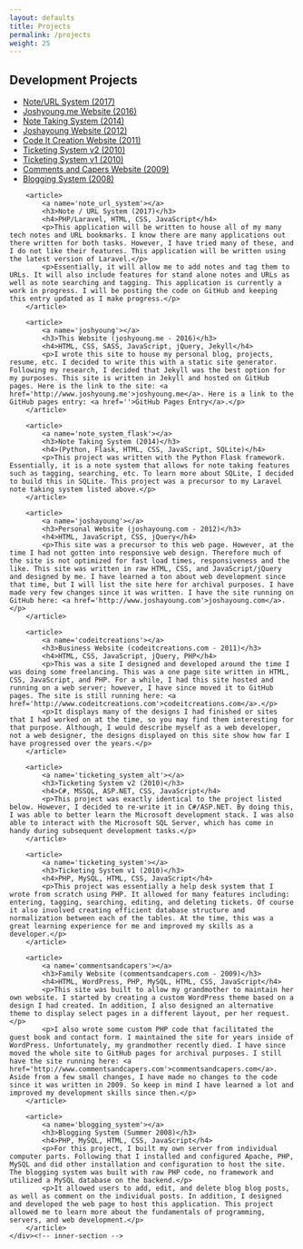 ```yaml
---
layout: defaults
title: Projects
permalink: /projects
weight: 25
---
```


<section>
    <div class='inner-section'>
        <h2>Development Projects</h2>
        <article>
            <ul>
                <li><a href='#note_url_system'>Note/URL System (2017)</a></li>
                <li><a href='#joshyoung'>Joshyoung.me Website (2016)</a></li>
                <li><a href='#note_system_flask'>Note Taking System (2014)</a></li>
                <li><a href='#joshayoung'>Joshayoung Website (2012)</a></li>
                <li><a href='#codeitcreations'>Code It Creation Website (2011)</a></li>
                <li><a href='#ticketing_system_alt'>Ticketing System v2 (2010)</a></li>
                <li><a href='#ticketing_system'>Ticketing System v1 (2010)</a></li>
                <li><a href='#commentsandcapers'>Comments and Capers Website (2009)</a></li>
                <li><a href='#blogging_system'>Blogging System (2008)</a></li>
            </ul>
        </article>

        <article>
            <a name='note_url_system'></a>
            <h3>Note / URL System (2017)</h3>
            <h4>PHP/Laravel, HTML, CSS, JavaScript</h4>
            <p>This application will be written to house all of my many tech notes and URL bookmarks. I know there are many applications out there written for both tasks. However, I have tried many of these, and I do not like their features. This application will be written using the latest version of Laravel.</p>
            <p>Essentially, it will allow me to add notes and tag them to URLs. It will also include features for stand alone notes and URLs as well as note searching and tagging. This application is currently a work in progress. I will be posting the code on GitHub and keeping this entry updated as I make progress.</p>
        </article>

        <article>
            <a name='joshyoung'></a>
            <h3>This Website (joshyoung.me - 2016)</h3>
            <h4>HTML, CSS, SASS, JavaScript, jQuery, Jekyll</h4>
            <p>I wrote this site to house my personal blog, projects, resume, etc. I decided to write this with a static site generator. Following my research, I decided that Jekyll was the best option for my purposes. This site is written in Jekyll and hosted on GitHub pages. Here is the link to the site: <a href='http://www.joshyoung.me'>joshyoung.me</a>. Here is a link to the GitHub pages entry: <a href=''>GitHub Pages Entry</a>.</p>
        </article>

        <article>
            <a name='note_system_flask'></a>
            <h3>Note Taking System (2014)</h3>
            <h4>(Python, Flask, HTML, CSS, JavaScript, SQLite)</h4>
            <p>This project was written with the Python Flask framework. Essentially, it is a note system that allows for note taking features such as tagging, searching, etc. To learn more about SQLite, I decided to build this in SQLite. This project was a precursor to my Laravel note taking system listed above.</p>
        </article>

        <article>
            <a name='joshayoung'></a>
            <h3>Personal Website (joshayoung.com - 2012)</h3>
            <h4>HTML, JavaScript, CSS, jQuery</h4>
            <p>This site was a precursor to this web page. However, at the time I had not gotten into responsive web design. Therefore much of the site is not optimized for fast load times, responsiveness and the like. This site was written in raw HTML, CSS, and JavaScript/jQuery and designed by me. I have learned a ton about web development since that time, but I will list the site here for archival purposes. I have made very few changes since it was written. I have the site running on GitHub here: <a href='http://www.joshayoung.com'>joshayoung.com</a>.</p>
        </article>

        <article>
            <a name='codeitcreations'></a>
            <h3>Business Website (codeitcreations.com - 2011)</h3>
            <h4>HTML, CSS, JavaScript, jQuery, PHP</h4>
            <p>This was a site I designed and developed around the time I was doing some freelancing. This was a one page site written in HTML, CSS, JavaScript, and PHP. For a while, I had this site hosted and running on a web server; however, I have since moved it to GitHub pages. The site is still running here: <a href='http://www.codeitcreations.com'>codeitcreations.com</a>.</p>
            <p>It displays many of the designs I had finished or sites that I had worked on at the time, so you may find them interesting for that purpose. Although, I would describe myself as a web developer, not a web designer, the designs displayed on this site show how far I have progressed over the years.</p>
        </article>

        <article>
            <a name='ticketing_system_alt'></a>
            <h3>Ticketing System v2 (2010)</h3>
            <h4>C#, MSSQL, ASP.NET, CSS, JavaScript</h4>
            <p>This project was exactly identical to the project listed below. However, I decided to re-write it in C#/ASP.NET. By doing this, I was able to better learn the Microsoft development stack. I was also able to interact with the Microsoft SQL Server, which has come in handy during subsequent development tasks.</p>
        </article>

        <article>
            <a name='ticketing_system'></a>
            <h3>Ticketing System v1 (2010)</h3>
            <h4>PHP, MySQL, HTML, CSS, JavaScript</h4>
            <p>This project was essentially a help desk system that I wrote from scratch using PHP. It allowed for many features including: entering, tagging, searching, editing, and deleting tickets. Of course it also involved creating efficient database structure and normalization between each of the tables. At the time, this was a great learning experience for me and improved my skills as a developer.</p>
        </article>

        <article>
            <a name='commentsandcapers'></a>
            <h3>Family Website (commentsandcapers.com - 2009)</h3>
            <h4>HTML, WordPress, PHP, MySQL, HTML, CSS, JavaScript</h4>
            <p>This site was built to allow my grandmother to maintain her own website. I started by creating a custom WordPress theme based on a design I had created. In addition, I also designed an alternative theme to display select pages in a different layout, per her request.</p>
            <p>I also wrote some custom PHP code that facilitated the guest book and contact form. I maintained the site for years inside of WordPress. Unfortunately, my grandmother recently died. I have since moved the whole site to GitHub pages for archival purposes. I still have the site running here: <a href='http://www.commentsandcapers.com'>commentsandcapers.com</a>. Aside from a few small changes, I have made no changes to the code since it was written in 2009. So keep in mind I have learned a lot and improved my development skills since then.</p>
        </article>

        <article>
            <a name='blogging_system'></a>
            <h3>Blogging System (Summer 2008)</h3>
            <h4>PHP, MySQL, HTML, CSS, JavaScript</h4>
            <p>For this project, I built my own server from individual computer parts. Following that I installed and configured Apache, PHP, MySQL and did other installation and configuration to host the site. The blogging system was built with raw PHP code, no framework and utilized a MySQL database on the backend.</p>
            <p>It allowed users to add, edit, and delete blog blog posts, as well as comment on the individual posts. In addition, I designed and developed the web page to host this application. This project allowed me to learn more about the fundamentals of programming, servers, and web development.</p>
        </article>
    </div><!-- inner-section -->
</section>